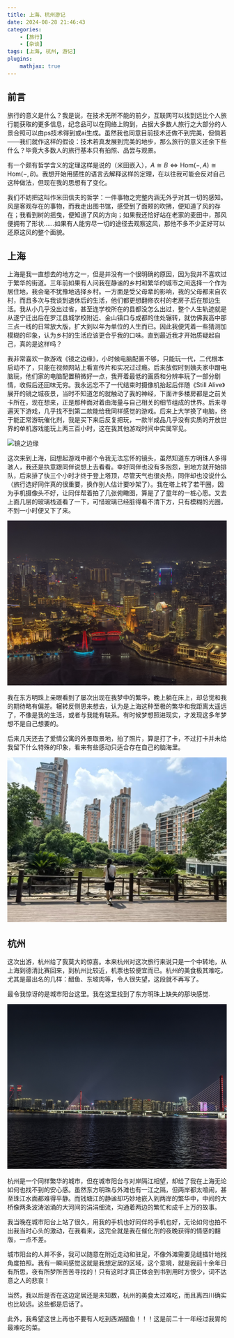 ```yaml
---
title: 上海、杭州游记
date: 2024-08-28 21:46:43
categories: 
    - [旅行]
    - [杂谈]
tags: [上海, 杭州, 游记]
plugins: 
    mathjax: true
---
```


## 前言

旅行的意义是什么？我是说，在技术无所不能的前夕，互联网可以找到远比个人旅行能获取的更多信息，纪念品可以在网络上购到，占据大多数人旅行之大部分的人景合照可以由ps技术得到或ai生成。虽然我也同意目前技术还做不到完美，但倘若——我们就作这样的假设：技术若真发展到完美的地步，那么旅行的意义还余下些什么？毕竟大多数人的旅行基本只有拍照、品尝与观景。

有一个颇有哲学含义的定理这样是说的（米田嵌入），$A\cong B\Leftrightarrow \mathrm{Hom}(-, A)\cong\mathrm{Hom}(-, B)$。我想开始用感性的语言去解释这样的定理，在以往我可能会反对自己这种做法，但现在我的思想有了变化。

我们不妨把这叫作米田信夫的哲学：一件事物之完整内涵无外乎对其一切的感知。风是客观存在的事物，而我走出图书馆，感受到了面颊的吹拂，便知道了风的存在；我看到树的摇曳，便知道了风的方向；如果我还恰好站在老家的麦田中，那风便拥有了形状……如果有人能穷尽一切的途径去观察这风，那他不多不少正好可以还原这风的整个面貌。

<!--more-->


## 上海

上海是我一直想去的地方之一，但是并没有一个很明确的原因，因为我并不喜欢过于繁华的街道。三年前如果有人问我在静谧的乡村和繁华的城市之间选择一个作为居住地，我会毫不犹豫地选择乡村。一方面是受父母辈的影响，我的父母都来自农村，而且多次与我谈到退休后的生活，他们都更想翻修农村的老房子后在那边生活。我从小几乎没出过省，甚至连学校所在的县都没怎么出过，整个人生轨迹就是从遂宁迁出后在罗江县城学校附近、金山镇口与成都的住处辗转，就仿佛我高中那三点一线的日常放大版，扩大到以年为单位的人生而已。因此我便凭着一些猜测加模糊的印象，认为乡村的生活应该更合乎我的口味。直到最近我才开始质疑起自己，真的是这样吗？

我非常喜欢一款游戏《镜之边缘》，小时候电脑配置不够，只能玩一代，二代根本启动不了，只能在视频网站上看宣传片和实况过过瘾。后来放假时到姨夫家中蹭电脑玩，他们家的电脑配置稍微好一点，我开着最低的画质和分辨率玩了一部分剧情，收假后还回味无穷。我永远忘不了一代结束时摄像机抬起后伴随《Still Alive》展开的镜之城夜景，当时不知道怎的就触动了我的神经，下面许多楼房都是之前关卡所在，现在想来，正是那种面对着由海量与自己相关的细节组成的世界。后来寻遍天下游戏，几乎找不到第二款能给我同样感觉的游戏。后来上大学换了电脑，终于能正常游玩催化剂，我是买下来后反复把玩，一款半成品几乎没有实质的开放世界的单机游戏能玩上两三百小时，这在我其他游戏时间中实属罕见。

![镜之边缘](上海、杭州游记/3.png)

这次来到上海，回想起游戏中那个令我无法忘怀的镜头，虽然知道东方明珠人多得骇人，我还是执意跟同伴说想上去看看。幸好同伴也没有多抱怨，到地方就开始排队，后来排了快三个小时才终于登上塔顶，尽管天气也很炎热，同伴却也没说什么（旅行选好同伴真的很重要，换作别人估计要吵架了）。我在塔上转了若干圈，因为手机摄像头不好，让同伴帮着拍了几张俯瞰图，算是了了童年的一桩心愿。又去上面几层的玻璃栈道看了一下，可惜玻璃已经脏得看不清下方，只有模糊的光圈，不到一小时便又下了来。

![东方明珠上观上海夜景](上海、杭州游记/1.jpg)

我在东方明珠上亲眼看到了屡次出现在我梦中的繁华，晚上躺在床上，却总觉和我的期待略有偏差。辗转反侧思来想去，认为是上海这种至极的繁华和我距离太遥远了，不像是我的生活，或者与我能有联系。有时候梦想照进现实，才发现这多年梦想不是自己想要的。

后来几天还去了爱情公寓的外景取景地，拍了照片，算是打了卡，不过打卡并未给我留下什么特殊的印象，看来有些感动只适合存在自己的脑海里。

![爱情公寓](上海、杭州游记/4.jpg)


## 杭州

这次出游，杭州给了我莫大的惊喜。本来杭州对这次旅行来说只是一个中转地，从上海到德清比赛回来，到杭州比较近，机票也较便宜而已。杭州的美食极其难吃，尤其是最出名的几样：醋鱼、东坡肉等，令人很失望，这段就不再写了。

最令我惊讶的是城市阳台这里。我在这里找到了东方明珠上缺失的那块感觉.

![杭州城市阳台](上海、杭州游记/2.jpg)

杭州是一个同样繁华的城市，但在城市阳台与对岸隔江相望，却给了我在上海无论如何也找不到的安心感。虽然东方明珠与外滩也有一江之隔，但两岸都太喧闹，甚至珠江水面都难得平静。而钱塘江的静谧却巧妙地嵌入到两岸的繁华中，中间的大桥像两条波涛汹涌的大河间的涓涓细流，沟通着两边的繁忙和成千上万的故事。

我当晚在城市阳台上站了很久，用我的手机也好同伴的手机也好，无论如何也拍不出我当时心头的激动，在我看来，这完全就是我在催化剂的夜晚获得的情感的翻版，一点不差。

城市阳台的人并不多，我可以随意在附近走动和驻足，不像外滩需要见缝插针地找角度拍照。我有一瞬间感觉这就是我想定居的区域，这个意境，就是我前十余年日有所思，夜有所梦所苦苦寻找的！只有这时才真正体会到书到用时方恨少，词不达意之人的悲哀！

当然，我以后是否在这边定居还是未知数，杭州的美食太过难吃，而且离四川确实也比较远。这些都是后话了。

此外，我希望这世上再也不要有人吃到西湖醋鱼！！！这是前二十一年经过我胃的最难吃的菜。
